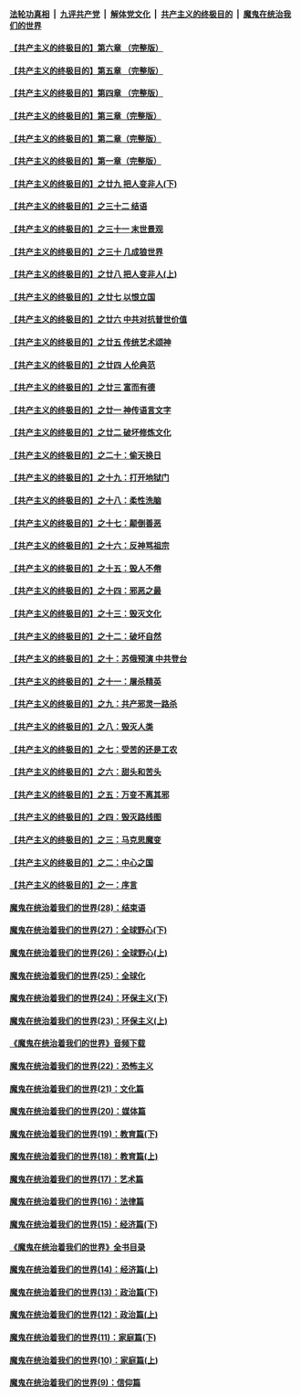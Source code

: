 ####  [法轮功真相](../../../../basic/blob/master/README.md?t=05121002) &nbsp;|&nbsp; [九评共产党](../../../../9ping.md/blob/master/README.md?t=05121002) &nbsp;|&nbsp; [解体党文化](../../../../jtdwh.md/blob/master/README.md?t=05121002)  &nbsp;|&nbsp; [共产主义的终极目的](../../../../gczydzjmd.md/blob/master/README.md?t=05121002) &nbsp;|&nbsp; [魔鬼在统治我们的世界](../../../../mgztzwmdsj.md/blob/master/README.md?t=05121002) 

#### [【共产主义的终极目的】第六章 （完整版）](../pages/nsc422/n11428913.md?t=05121002) 

#### [【共产主义的终极目的】第五章 （完整版）](../pages/nsc422/n11428912.md?t=05121002) 

#### [【共产主义的终极目的】第四章 （完整版）](../pages/nsc422/n11428907.md?t=05121002) 

#### [【共产主义的终极目的】第三章（完整版）](../pages/nsc422/n11428848.md?t=05121002) 

#### [【共产主义的终极目的】第二章（完整版）](../pages/nsc422/n11428831.md?t=05121002) 

#### [【共产主义的终极目的】第一章（完整版）](../pages/nsc422/n11417651.md?t=05121002) 

#### [【共产主义的终极目的】之廿九 把人变非人(下)](../pages/nsc422/n11344140.md?t=05121002) 

#### [【共产主义的终极目的】之三十二 结语](../pages/nsc422/n11360535.md?t=05121002) 

#### [【共产主义的终极目的】之三十一 末世景观](../pages/nsc422/n11351129.md?t=05121002) 

#### [【共产主义的终极目的】之三十 几成狼世界](../pages/nsc422/n11348280.md?t=05121002) 

#### [【共产主义的终极目的】之廿八 把人变非人(上)](../pages/nsc422/n11340492.md?t=05121002) 

#### [【共产主义的终极目的】之廿七 以恨立国](../pages/nsc422/n11336944.md?t=05121002) 

#### [【共产主义的终极目的】之廿六 中共对抗普世价值](../pages/nsc422/n11324785.md?t=05121002) 

#### [【共产主义的终极目的】之廿五 传统艺术颂神](../pages/nsc422/n11296396.md?t=05121002) 

#### [【共产主义的终极目的】之廿四 人伦典范](../pages/nsc422/n11296397.md?t=05121002) 

#### [【共产主义的终极目的】之廿三 富而有德](../pages/nsc422/n11283598.md?t=05121002) 

#### [【共产主义的终极目的】之廿一 神传语言文字](../pages/nsc422/n11263265.md?t=05121002) 

#### [【共产主义的终极目的】之廿二 破坏修炼文化](../pages/nsc422/n11245728.md?t=05121002) 

#### [【共产主义的终极目的】之二十：偷天换日](../pages/nsc422/n11238846.md?t=05121002) 

#### [【共产主义的终极目的】之十九：打开地狱门](../pages/nsc422/n11206376.md?t=05121002) 

#### [【共产主义的终极目的】之十八：柔性洗脑](../pages/nsc422/n11199994.md?t=05121002) 

#### [【共产主义的终极目的】之十七：颠倒善恶](../pages/nsc422/n11179782.md?t=05121002) 

#### [【共产主义的终极目的】之十六：反神骂祖宗](../pages/nsc422/n11166798.md?t=05121002) 

#### [【共产主义的终极目的】之十五：毁人不倦](../pages/nsc422/n11166792.md?t=05121002) 

#### [【共产主义的终极目的】之十四：邪恶之最](../pages/nsc422/n11150249.md?t=05121002) 

#### [【共产主义的终极目的】之十三：毁灭文化](../pages/nsc422/n11135227.md?t=05121002) 

#### [【共产主义的终极目的】之十二：破坏自然](../pages/nsc422/n11135214.md?t=05121002) 

#### [【共产主义的终极目的】之十：苏俄预演 中共登台](../pages/nsc422/n11118424.md?t=05121002) 

#### [【共产主义的终极目的】之十一：屠杀精英](../pages/nsc422/n11118442.md?t=05121002) 

#### [【共产主义的终极目的】之九：共产邪灵一路杀](../pages/nsc422/n11114139.md?t=05121002) 

#### [【共产主义的终极目的】之八：毁灭人类](../pages/nsc422/n11108503.md?t=05121002) 

#### [【共产主义的终极目的】之七：受苦的还是工农](../pages/nsc422/n11101809.md?t=05121002) 

#### [【共产主义的终极目的】之六：甜头和苦头](../pages/nsc422/n11096971.md?t=05121002) 

#### [【共产主义的终极目的】之五：万变不离其邪](../pages/nsc422/n11091285.md?t=05121002) 

#### [【共产主义的终极目的】之四：毁灭路线图](../pages/nsc422/n11086284.md?t=05121002) 

#### [【共产主义的终极目的】之三：马克思魔变](../pages/nsc422/n11061941.md?t=05121002) 

#### [【共产主义的终极目的】之二：中心之国](../pages/nsc422/n11047728.md?t=05121002) 

#### [【共产主义的终极目的】之一：序言](../pages/nsc422/n11086077.md?t=05121002) 

#### [魔鬼在统治着我们的世界(28)：结束语](../pages/nsc422/n10936246.md?t=05121002) 

#### [魔鬼在统治着我们的世界(27)：全球野心(下)](../pages/nsc422/n10928319.md?t=05121002) 

#### [魔鬼在统治着我们的世界(26)：全球野心(上)](../pages/nsc422/n10900318.md?t=05121002) 

#### [魔鬼在统治着我们的世界(25)：全球化](../pages/nsc422/n10788205.md?t=05121002) 

#### [魔鬼在统治着我们的世界(24)：环保主义(下)](../pages/nsc422/n10695307.md?t=05121002) 

#### [魔鬼在统治着我们的世界(23)：环保主义(上)](../pages/nsc422/n10688613.md?t=05121002) 

#### [《魔鬼在统治着我们的世界》音频下载](../pages/nsc422/n10635553.md?t=05121002) 

#### [魔鬼在统治着我们的世界(22)：恐怖主义](../pages/nsc422/n10614727.md?t=05121002) 

#### [魔鬼在统治着我们的世界(21)：文化篇](../pages/nsc422/n10597706.md?t=05121002) 

#### [魔鬼在统治着我们的世界(20)：媒体篇](../pages/nsc422/n10586579.md?t=05121002) 

#### [魔鬼在统治着我们的世界(19)：教育篇(下)](../pages/nsc422/n10564808.md?t=05121002) 

#### [魔鬼在统治着我们的世界(18)：教育篇(上)](../pages/nsc422/n10526970.md?t=05121002) 

#### [魔鬼在统治着我们的世界(17)：艺术篇](../pages/nsc422/n10499093.md?t=05121002) 

#### [魔鬼在统治着我们的世界(16)：法律篇](../pages/nsc422/n10485969.md?t=05121002) 

#### [魔鬼在统治着我们的世界(15)：经济篇(下)](../pages/nsc422/n10469975.md?t=05121002) 

#### [《魔鬼在统治着我们的世界》全书目录](../pages/nsc422/n10464261.md?t=05121002) 

#### [魔鬼在统治着我们的世界(14)：经济篇(上)](../pages/nsc422/n10457370.md?t=05121002) 

#### [魔鬼在统治着我们的世界(13)：政治篇(下)](../pages/nsc422/n10448270.md?t=05121002) 

#### [魔鬼在统治着我们的世界(12)：政治篇(上)](../pages/nsc422/n10444576.md?t=05121002) 

#### [魔鬼在统治着我们的世界(11)：家庭篇(下)](../pages/nsc422/n10440961.md?t=05121002) 

#### [魔鬼在统治着我们的世界(10)：家庭篇(上)](../pages/nsc422/n10435448.md?t=05121002) 

#### [魔鬼在统治着我们的世界(9)：信仰篇](../pages/nsc422/n10432159.md?t=05121002) 

